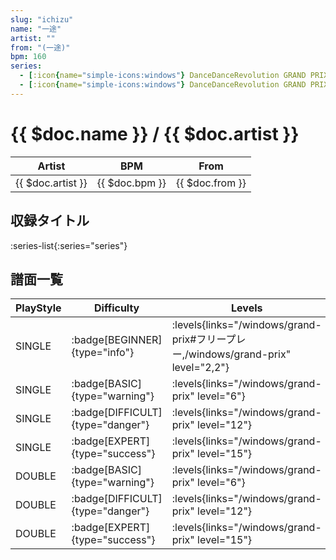 ```yaml
---
slug: "ichizu"
name: "一途"
artist: ""
from: "(一途)"
bpm: 160
series:
  - [:icon{name="simple-icons:windows"} DanceDanceRevolution GRAND PRIX (フリープレー)](/windows/grand-prix#フリープレー)
  - [:icon{name="simple-icons:windows"} DanceDanceRevolution GRAND PRIX (グランプリプレー)](/windows/grand-prix)
---
```


# {{ $doc.name }} / {{ $doc.artist }}

|Artist|BPM|From|
|------|---|----|
|{{ $doc.artist }}|{{ $doc.bpm }}|{{ $doc.from }}|

## 収録タイトル

:series-list{:series="series"}

## 譜面一覧

|PlayStyle|Difficulty|Levels|Notes|Movie|
|---------|----------|------|-----|-----|
|SINGLE| :badge[BEGINNER]{type="info"}| :levels{links="/windows/grand-prix#フリープレー,/windows/grand-prix" level="2,2"}|58/2||
|SINGLE| :badge[BASIC]{type="warning"}| :levels{links="/windows/grand-prix" level="6"}|213/1||
|SINGLE| :badge[DIFFICULT]{type="danger"}| :levels{links="/windows/grand-prix" level="12"}|412/7||
|SINGLE| :badge[EXPERT]{type="success"}| :levels{links="/windows/grand-prix" level="15"}|575/8||
|DOUBLE| :badge[BASIC]{type="warning"}| :levels{links="/windows/grand-prix" level="6"}|206/5||
|DOUBLE| :badge[DIFFICULT]{type="danger"}| :levels{links="/windows/grand-prix" level="12"}|408/7||
|DOUBLE| :badge[EXPERT]{type="success"}| :levels{links="/windows/grand-prix" level="15"}|555/9||
